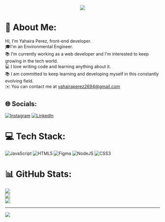 <h1 align="center">
<a href="https://git.io/typing-svg"><img src="https://readme-typing-svg.demolab.com?font=Fira+Code&weight=600&pause=1000&color=2CB47A&background=1A28FF00&width=450&height=60&lines=Hello%2C+There!+👋;This+is+Yahaira+Perez...;Nice+to+meet+you!&center=true&size=30" /></a>
</h1>

# 💫 About Me:
 Hi, I'm Yahaira Perez, front-end developer. <br> 🎓I'm an Environmental Engineer.<br>📚 I'm currently working as a web developer and I'm interested to keep growing in the tech world.<br>💻 I love writing code and learning anything about it.<br>📚 I am committed to keep learning and developing myself in this constantly evolving field.<br>✉️ You can contact me at yahairaperez2694@gmail.com<br>


## 🌐 Socials:
[![Instagram](https://img.shields.io/badge/Instagram-%23E4405F.svg?logo=Instagram&logoColor=white)](https://instagram.com/https://www.instagram.com/yahaira_perez19/) [![LinkedIn](https://img.shields.io/badge/LinkedIn-%230077B5.svg?logo=linkedin&logoColor=white)](https://linkedin.com/in/https://www.linkedin.com/in/yahaira-perez/) 

# 💻 Tech Stack:
![JavaScript](https://img.shields.io/badge/javascript-%23323330.svg?style=for-the-badge&logo=javascript&logoColor=%23F7DF1E) ![HTML5](https://img.shields.io/badge/html5-%23E34F26.svg?style=for-the-badge&logo=html5&logoColor=white) 	![Figma](https://img.shields.io/badge/figma-%23F24E1E.svg?style=for-the-badge&logo=figma&logoColor=white) ![NodeJS](https://img.shields.io/badge/node.js-6DA55F?style=for-the-badge&logo=node.js&logoColor=white) ![CSS3](https://img.shields.io/badge/css3-%231572B6.svg?style=for-the-badge&logo=css3&logoColor=white)
# 📊 GitHub Stats:
![](https://github-readme-stats.vercel.app/api?username=YahairaPerez1994&theme=radical&hide_border=false&include_all_commits=false&count_private=false)<br/>
![](https://github-readme-streak-stats.herokuapp.com/?user=YahairaPerez1994&theme=radical&hide_border=false)<br/>
![](https://github-readme-stats.vercel.app/api/top-langs/?username=YahairaPerez1994&theme=radical&hide_border=false&include_all_commits=false&count_private=false&layout=compact)

---
[![](https://visitcount.itsvg.in/api?id=YahairaPerez1994&icon=0&color=0)](https://visitcount.itsvg.in)

<!-- Proudly created with GPRM ( https://gprm.itsvg.in ) -->

<!-- Proudly created with GPRM ( https://gprm.itsvg.in ) -->


<!--
**zumrudu-anka/zumrudu-anka** is a ✨ _special_ ✨ repository because its `README.md` (this file) appears on your GitHub profile.

Here are some ideas to get you started:

- 🔭 I’m currently working on ...
- 🌱 I’m currently learning ...
- 👯 I’m looking to collaborate on ...
- 🤔 I’m looking for help with ...
- 💬 Ask me about ...
- 📫 How to reach me: ...
- 😄 Pronouns: ...
- ⚡ Fun fact: ...


Notes: If you want use this readme, firstly star it please. If you can't align your repositories like this, please change your repository desription to shorter than now. Maybe 4 or 5 word will be good.

![Metrics](https://metrics.lecoq.io/zumrudu-anka?template=classic&base.header=0&base.activity=0&base.community=0&base.repositories=0&base.metadata=0&achievements=1&achievements.threshold=C&achievements.secrets=true&achievements.limit=0&config.timezone=Europe%2FIstanbul)

-->
